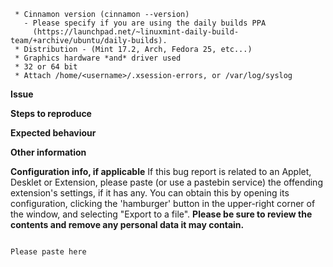 
```
 * Cinnamon version (cinnamon --version)
   - Please specify if you are using the daily builds PPA
     (https://launchpad.net/~linuxmint-daily-build-team/+archive/ubuntu/daily-builds).
 * Distribution - (Mint 17.2, Arch, Fedora 25, etc...)
 * Graphics hardware *and* driver used
 * 32 or 64 bit
 * Attach /home/<username>/.xsession-errors, or /var/log/syslog
 ```

**Issue**



**Steps to reproduce**



**Expected behaviour**



**Other information**


**Configuration info, if applicable**
If this bug report is related to an Applet, Desklet or Extension, please paste (or use a pastebin service) the offending extension's settings, if it has any.  You can obtain this by opening its configuration, clicking the 'hamburger' button in the upper-right corner of the window, and selecting "Export to a file". **Please be sure to review the contents and remove any personal data it may contain.**

```

Please paste here

```